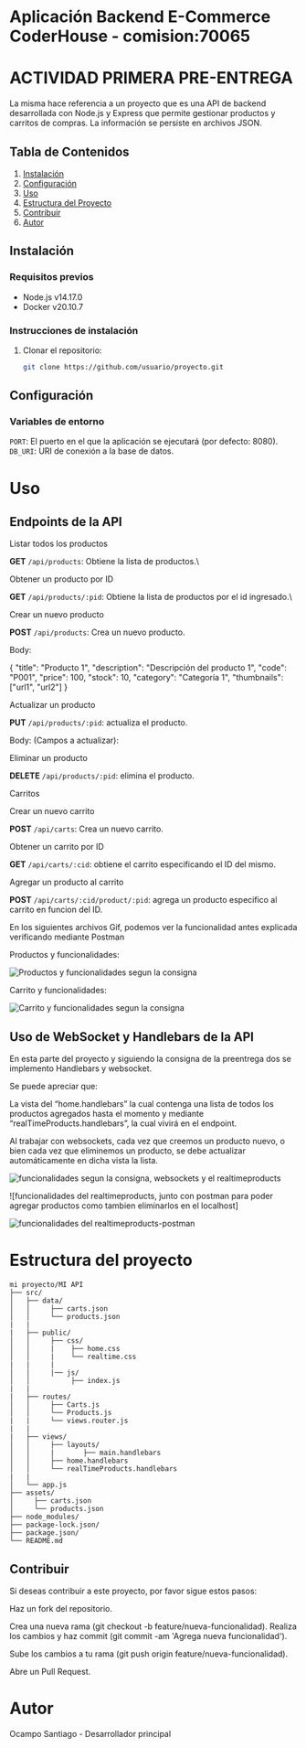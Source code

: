 # Aplicación Backend E-Commerce **CoderHouse** - **comision:70065**

# ACTIVIDAD PRIMERA PRE-ENTREGA

La misma hace referencia a un proyecto que es una API de backend desarrollada con Node.js y Express que permite gestionar productos y carritos de compras. La información se persiste en archivos JSON.

## Tabla de Contenidos
1. [Instalación](#instalación)
2. [Configuración](#configuración)
3. [Uso](#uso)
4. [Estructura del Proyecto](#estructura-del-proyecto)
5. [Contribuir](#contribuir)
6. [Autor](#Autor)

## Instalación

### Requisitos previos
- Node.js v14.17.0
- Docker v20.10.7

### Instrucciones de instalación
1. Clonar el repositorio:
   ```sh
   git clone https://github.com/usuario/proyecto.git

## Configuración

### Variables de entorno

`PORT`: El puerto en el que la aplicación se ejecutará (por defecto: 8080).\
`DB_URI`: URI de conexión a la base de datos.

# Uso

## Endpoints de la API

Listar todos los productos

**GET** `/api/products`: Obtiene la lista de productos.\

Obtener un producto por ID

**GET** `/api/products/:pid`: Obtiene la lista de productos por el id ingresado.\


Crear un nuevo producto

**POST** `/api/products`: Crea un nuevo producto.

Body:

{
  "title": "Producto 1",
  "description": "Descripción del producto 1",
  "code": "P001",
  "price": 100,
  "stock": 10,
  "category": "Categoría 1",
  "thumbnails": ["url1", "url2"]
}

Actualizar un producto

**PUT** `/api/products/:pid`: actualiza el producto.

Body: (Campos a actualizar):

Eliminar un producto

**DELETE** `/api/products/:pid`: elimina el producto.

Carritos

Crear un nuevo carrito

**POST** `/api/carts`: Crea un nuevo carrito.

Obtener un carrito por ID

**GET** `/api/carts/:cid`: obtiene el carrito especificando el ID del mismo.

Agregar un producto al carrito

**POST** `/api/carts/:cid/product/:pid`: agrega un producto especifico al carrito en funcion del ID.

En los siguientes archivos Gif, podemos ver la funcionalidad antes explicada verificando mediante Postman

Productos y funcionalidades:

![Productos y funcionalidades segun la consigna](./assets/Productos-funcionalidades.gif)


Carrito y funcionalidades:

![Carrito y funcionalidades segun la consigna](./assets/Carrito-funcionalidades.gif)

## Uso de WebSocket y Handlebars de la API 

En esta parte del proyecto y siguiendo la consigna de la preentrega dos se implemento Handlebars y websocket. 

Se puede apreciar que: 

La vista del “home.handlebars” la cual contenga una lista de todos los productos agregados hasta el momento y mediante “realTimeProducts.handlebars”, la cual vivirá en el endpoint.

Al trabajar con websockets, cada vez que creemos un producto nuevo, o bien cada vez que eliminemos un producto, se debe actualizar automáticamente en dicha vista la lista.

![funcionalidades segun la consigna, websockets y el realtimeproducts](./assets/funcionalidad%20websockets%20-%20realTimeProducts.gif)


![funcionalidades del realtimeproducts, junto con postman para poder agregar productos como tambien eliminarlos en el localhost]

![funcionalidades del realtimeproducts-postman](./assets/funcionalidad-%20realtimeproducts-postman-con-el-localhost.gif)


# Estructura del proyecto
````
mi proyecto/MI API
├── src/
│   ├── data/
│   │     ├── carts.json
│   │     └── products.json
|   |
|   ├── public/
│   │     ├── css/
│   │     |    ├── home.css
│   │     |    └── realtime.css
|   |     |
│   │     |── js/
│   │          ├── index.js
|   |
|   ├── routes/
│   │     ├── Carts.js
│   │     └── Products.js
|   |     └── views.router.js
|   |
|   ├── views/
│   │     ├── layouts/
│   │     |       ├── main.handlebars
│   │     ├── home.handlebars
│   │     └── realTimeProducts.handlebars
|   |
│   └── app.js
├── assets/
│     ├── carts.json
│     └── products.json
├── node_modules/
├── package-lock.json/
├── package.json/
└── README.md

````
## Contribuir

Si deseas contribuir a este proyecto, por favor sigue estos pasos:

Haz un fork del repositorio.

Crea una nueva rama (git checkout -b feature/nueva-funcionalidad).
Realiza los cambios y haz commit (git commit -am 'Agrega nueva funcionalidad').

Sube los cambios a tu rama (git push origin feature/nueva-funcionalidad).

Abre un Pull Request.

# Autor

Ocampo Santiago - Desarrollador principal